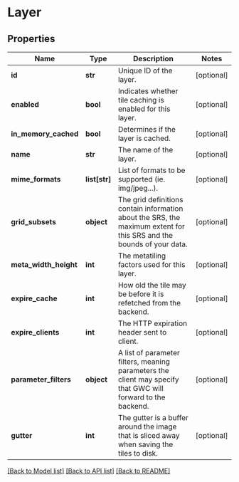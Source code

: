 # Layer

## Properties
Name | Type | Description | Notes
------------ | ------------- | ------------- | -------------
**id** | **str** | Unique ID of the layer. | [optional] 
**enabled** | **bool** | Indicates whether tile caching is enabled for this layer. | [optional] 
**in_memory_cached** | **bool** | Determines if the layer is cached. | [optional] 
**name** | **str** | The name of the layer. | [optional] 
**mime_formats** | **list[str]** | List of formats to be supported (ie. img/jpeg...). | [optional] 
**grid_subsets** | **object** | The grid definitions contain information about the SRS, the maximum extent for this SRS and the bounds of your data. | [optional] 
**meta_width_height** | **int** | The metatiling factors used for this layer. | [optional] 
**expire_cache** | **int** | How old the tile may be before it is refetched from the backend. | [optional] 
**expire_clients** | **int** | The HTTP expiration header sent to client. | [optional] 
**parameter_filters** | **object** | A list of parameter filters, meaning parameters the client may specify that GWC will forward to the backend. | [optional] 
**gutter** | **int** | The gutter is a buffer around the image that is sliced away when saving the tiles to disk. | [optional] 

[[Back to Model list]](../README.md#documentation-for-models) [[Back to API list]](../README.md#documentation-for-api-endpoints) [[Back to README]](../README.md)


